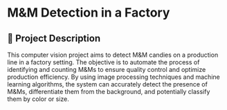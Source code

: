 # M&M Detection in a Factory
## 📄 Project Description
This computer vision project aims to detect M&M candies on a production line in a factory setting. The objective is to automate the process of identifying and counting M&Ms to ensure quality control and optimize production efficiency. By using image processing techniques and machine learning algorithms, the system can accurately detect the presence of M&Ms, differentiate them from the background, and potentially classify them by color or size.
